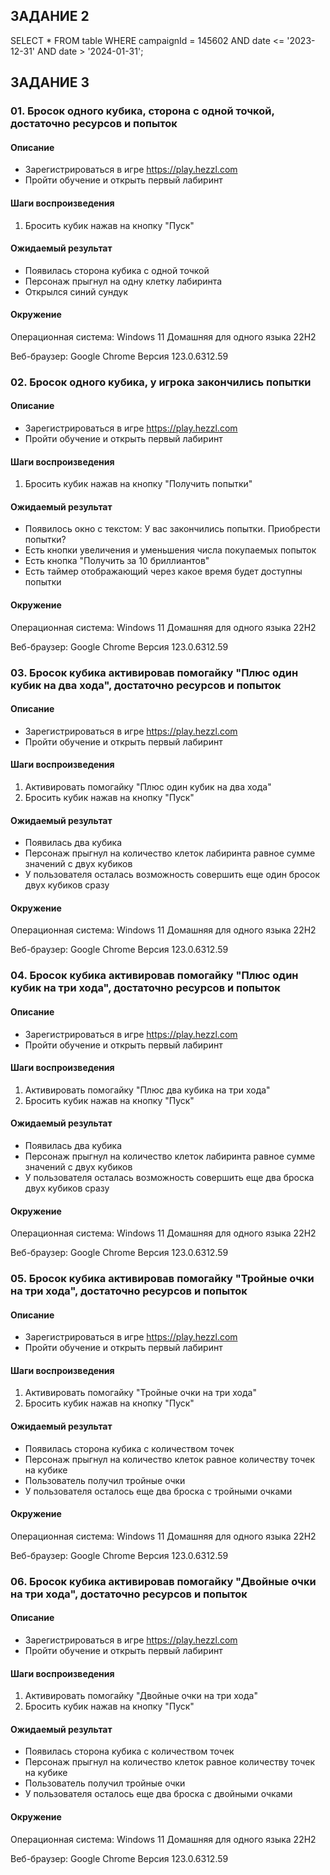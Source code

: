 ## ЗАДАНИЕ 2
SELECT * FROM table WHERE campaignId = 145602 AND date <= '2023-12-31' AND date > '2024-01-31';

## ЗАДАНИЕ 3

### 01. Бросок одного кубика, сторона с одной точкой, достаточно ресурсов и попыток
#### Описание 
* Зарегистрироваться в игре https://play.hezzl.com
* Пройти обучение и открыть первый лабиринт
#### Шаги воспроизведения 
1. Бросить кубик нажав на кнопку "Пуск"
#### Ожидаемый результат
* Появилась сторона кубика с одной точкой
* Персонаж прыгнул на одну клетку лабиринта
* Открылся синий сундук
#### Окружение 
Операционная система: Windows 11 Домашняя для одного языка 22H2

Веб-браузер: Google Chrome Версия 123.0.6312.59

### 02. Бросок одного кубика, у игрока закончились попытки 
#### Описание 
* Зарегистрироваться в игре https://play.hezzl.com
* Пройти обучение и открыть первый лабиринт
#### Шаги воспроизведения 
1. Бросить кубик нажав на кнопку "Получить попытки"
#### Ожидаемый результат
* Появилось окно с текстом: У вас закончились попытки. Приобрести попытки? 
* Есть кнопки увеличения и уменьшения числа покупаемых попыток 
* Есть кнопка "Получить за 10 бриллиантов"
* Есть таймер отображающий через какое время будет доступны попытки
#### Окружение 
Операционная система: Windows 11 Домашняя для одного языка 22H2

Веб-браузер: Google Chrome Версия 123.0.6312.59
### 03. Бросок кубика активировав помогайку "Плюс один кубик на два хода", достаточно ресурсов и попыток
#### Описание 
* Зарегистрироваться в игре https://play.hezzl.com
* Пройти обучение и открыть первый лабиринт
#### Шаги воспроизведения 
1. Активировать помогайку "Плюс один кубик на два хода"
2. Бросить кубик нажав на кнопку "Пуск"
#### Ожидаемый результат
* Появилась два кубика
* Персонаж прыгнул на количество клеток лабиринта равное сумме значений с двух кубиков
* У пользователя осталась возможность совершить еще один бросок двух кубиков сразу
#### Окружение 
Операционная система: Windows 11 Домашняя для одного языка 22H2

Веб-браузер: Google Chrome Версия 123.0.6312.59

### 04. Бросок кубика активировав помогайку "Плюс один кубик на три хода", достаточно ресурсов и попыток
#### Описание 
* Зарегистрироваться в игре https://play.hezzl.com
* Пройти обучение и открыть первый лабиринт
#### Шаги воспроизведения 
1. Активировать помогайку "Плюс два кубика на три хода"
2. Бросить кубик нажав на кнопку "Пуск"
#### Ожидаемый результат
* Появилась два кубика
* Персонаж прыгнул на количество клеток лабиринта равное сумме значений с двух кубиков
* У пользователя осталась возможность совершить еще два броска двух кубиков сразу
#### Окружение 
Операционная система: Windows 11 Домашняя для одного языка 22H2

Веб-браузер: Google Chrome Версия 123.0.6312.59

### 05. Бросок кубика активировав помогайку "Тройные очки на три хода", достаточно ресурсов и попыток
#### Описание 
* Зарегистрироваться в игре https://play.hezzl.com
* Пройти обучение и открыть первый лабиринт
#### Шаги воспроизведения 
1. Активировать помогайку "Тройные очки на три хода"
2. Бросить кубик нажав на кнопку "Пуск"
#### Ожидаемый результат
* Появилась сторона кубика с количеством точек
* Персонаж прыгнул на количество клеток равное количеству точек на кубике
* Пользователь получил тройные очки
* У пользователя осталось еще два броска с тройными очками
#### Окружение 
Операционная система: Windows 11 Домашняя для одного языка 22H2

Веб-браузер: Google Chrome Версия 123.0.6312.59

### 06. Бросок кубика активировав помогайку "Двойные очки на три хода", достаточно ресурсов и попыток
#### Описание 
* Зарегистрироваться в игре https://play.hezzl.com
* Пройти обучение и открыть первый лабиринт
#### Шаги воспроизведения 
1. Активировать помогайку "Двойные очки на три хода"
2. Бросить кубик нажав на кнопку "Пуск"
#### Ожидаемый результат
* Появилась сторона кубика с количеством точек
* Персонаж прыгнул на количество клеток равное количеству точек на кубике
* Пользователь получил тройные очки
* У пользователя осталось еще два броска с двойными очками
#### Окружение 
Операционная система: Windows 11 Домашняя для одного языка 22H2

Веб-браузер: Google Chrome Версия 123.0.6312.59



